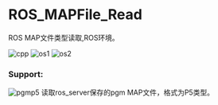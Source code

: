 # ROS_MAPFile_Read
ROS MAP文件类型读取,ROS环境。 

![cpp](https://img.shields.io/badge/Use-C++-red)
![os1](https://img.shields.io/badge/x64_Ubuntu-success-green) ![os2](https://img.shields.io/badge/ARM_Linux-unknown-yellow)
### Support:
![pgmp5](https://img.shields.io/badge/File-PGM__P5-lightgrey) 读取ros_server保存的pgm MAP文件，格式为P5类型。

